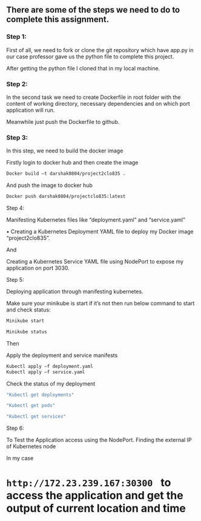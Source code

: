 
## There are some of the steps we need to do to complete this assignment. ##

### Step 1: ###

First of all, we need to fork or clone the git repository which have app.py in our case professor gave us the python file to complete this project.

After getting the python file I cloned that in my local machine.

### Step 2: ###

In the second task we need to create Dockerfile in root folder with the content of working directory, necessary dependencies and on which port application will run.

Meanwhile just push the Dockerfile to github.

### Step 3: ###

In this step, we need to build the docker image 

Firstly login to docker hub and then create the image

``` bash
Docker build –t darshak0804/project2clo835 .
``` 
And push the image to docker hub 

``` bash
Docker push darshak0804/projectclo835:latest
```
Step 4:
  
Manifesting Kubernetes files like “deployment.yaml” and “service.yaml”

•	Creating a Kubernetes Deployment YAML file to deploy my Docker image “project2clo835”.

And 

Creating a Kubernetes Service YAML file using NodePort to expose my application on port 3030.

Step 5:

Deploying application through manifesting kubernetes.

Make sure your minikube is start if it’s not then run below command to start and check status:

``` bash
Minikube start
```
 
``` bash 
Minikube status
 ```

Then 

Apply the deployment and service manifests

``` bash
Kubectl apply –f deployment.yaml
Kubectl apply –f service.yaml
```


Check the status of my deployment 
``` bash
"Kubectl get deployments"

"Kubectl get pods"

"Kubectl get services"
```
Step 6:

To Test the Application access using the NodePort. Finding the external IP of Kubernetes node 

In my case 

```http://172.23.239.167:30300 ``` to access the application and get the output of current location and time
=======

